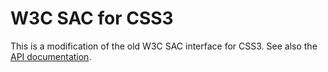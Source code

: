 # W3C SAC for CSS3

This is a modification of the old W3C SAC interface for CSS3. See also the [API documentation](https://www.javadoc.io/doc/net.pincette/sac/latest/index.html).
